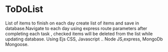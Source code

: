 # ToDoList
List of items to finish on each day
create list of items and save in database.Navigate to each day using express route parameters
after completing each task , checked items will be deleted from the list while updating database.
Using Ejs CSS, Javascript .. Node JS,express, MongoDb Mongoose.

